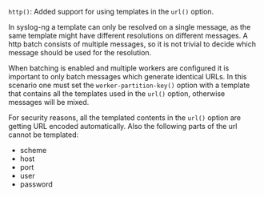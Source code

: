 `http()`: Added support for using templates in the `url()` option.

In syslog-ng a template can only be resolved on a single message, as the same
template might have different resolutions on different messages. A http batch
consists of multiple messages, so it is not trivial to decide which message should
be used for the resolution.

When batching is enabled and multiple workers are configured it is important to
only batch messages which generate identical URLs. In this scenario one must set
the `worker-partition-key()` option with a template that contains all the templates
used in the `url()` option, otherwise messages will be mixed.

For security reasons, all the templated contents in the `url()` option are getting
URL encoded automatically. Also the following parts of the url cannot be templated:
  * scheme
  * host
  * port
  * user
  * password
